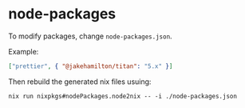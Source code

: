 # node-packages

To modify packages, change `node-packages.json`.

Example:

```json
["prettier", { "@jakehamilton/titan": "5.x" }]
```

Then rebuild the generated nix files usuing:

```shell
nix run nixpkgs#nodePackages.node2nix -- -i ./node-packages.json
```
